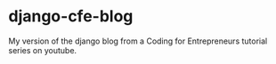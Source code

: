 # django-cfe-blog
My version of the django blog from a Coding for Entrepreneurs tutorial series on youtube.
